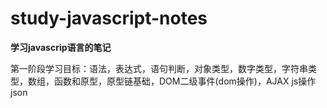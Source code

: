 # study-javascript-notes
**学习javascrip语言的笔记**

第一阶段学习目标：语法，表达式，语句判断，对象类型，数字类型，字符串类型，数组，函数和原型，原型链基础，DOM二级事件(dom操作)，AJAX js操作json
